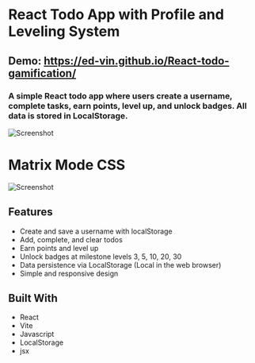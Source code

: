 # React Todo App with Profile and Leveling System

## Demo: https://ed-vin.github.io/React-todo-gamification/

### A simple **React** todo app where users create a username, complete tasks, earn points, level up, and unlock badges. All data is stored in **LocalStorage**.

![Screenshot](https://github.com/ed-vin/React-todo-gamification/blob/main/public/screen2.png?raw=true)

# Matrix Mode CSS
![Screenshot](https://github.com/ed-vin/React-todo-gamification/blob/main/public/screen1.png?raw=true)

## Features

- Create and save a username with localStorage
- Add, complete, and clear todos
- Earn points and level up
- Unlock badges at milestone levels 3, 5, 10, 20, 30
- Data persistence via LocalStorage (Local in the web browser)
- Simple and responsive design

## Built With

- React
- Vite
- Javascript
- LocalStorage
- jsx
